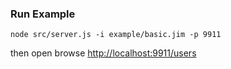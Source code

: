 

### Run Example

`node src/server.js -i example/basic.jim -p 9911`

then open browse [http://localhost:9911/users](http://localhost:9911/users)